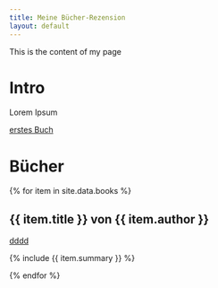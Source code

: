 ```yaml
---
title: Meine Bücher-Rezension
layout: default
---
```


This is the content of my page
# Intro
Lorem Ipsum

[erstes Buch](books/buch_eins.md)

# Bücher
{% for item in site.data.books %}
## {{ item.title }} von {{ item.author }}
<a href="books/{{ item.summary }}">dddd</a>

{% include {{ item.summary }} %}

{% endfor %}
